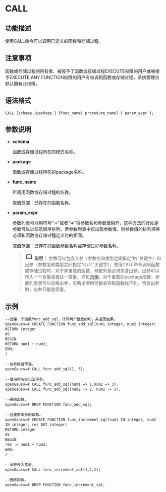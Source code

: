 # CALL

## 功能描述<a name="zh-cn_topic_0283137636_zh-cn_topic_0237122088_zh-cn_topic_0059778236_s17e49a7670334c61978f059adf2cb65d"></a>

使用CALL命令可以调用已定义的函数和存储过程。

## 注意事项<a name="zh-cn_topic_0283137636_zh-cn_topic_0237122088_zh-cn_topic_0059778236_sdf7f29bdebc44178a9581f41f4257f09"></a>

函数或存储过程的所有者、被授予了函数或存储过程EXECUTE权限的用户或被授予EXECUTE ANY FUNCTION权限的用户有权调用函数或存储过程，系统管理员默认拥有此权限。

## 语法格式<a name="zh-cn_topic_0283137636_zh-cn_topic_0237122088_zh-cn_topic_0059778236_sdf8eb47ae3d945fea7582a7753cdd985"></a>

```
CALL [schema.|package.] {func_name| procedure_name} ( param_expr );
```

## 参数说明<a name="zh-cn_topic_0283137636_zh-cn_topic_0237122088_zh-cn_topic_0059778236_sf183d9684eb54414b8f5c370a1c7038b"></a>

-   **schema**

    函数或存储过程所在的模式名称。

-   **package**

    函数或存储过程所在的package名称。

-   **func\_name**

    所调用函数或存储过程的名称。

    取值范围：已存在的函数名称。

-   **param\_expr**

    参数列表可以用符号“:=”或者“=\>”将参数名和参数值隔开，这种方法的好处是参数可以以任意顺序排列。若参数列表中仅出现参数值，则参数值的排列顺序必须和函数或存储过程定义时的相同。

    取值范围：已存在的函数参数名称或存储过程参数名称。

    >![](public_sys-resources/icon-note.png) **说明：**
    >参数可以包含入参（参数名和类型之间指定“IN”关键字）和出参（参数名和类型之间指定“OUT”关键字），使用CALL命令调用函数或存储过程时，对于非重载的函数，参数列表必须包含出参，出参可以传入一个变量或者任一常量，详见[示例](#zh-cn_topic_0283137636_zh-cn_topic_0237122088_zh-cn_topic_0059778236_s299dc001fa4b48cd9b56412a73db23c0)。对于重载的package函数，参数列表里可以忽略出参，忽略出参时可能会导致函数找不到。包含出参时，出参只能是常量。


## 示例<a name="zh-cn_topic_0283137636_zh-cn_topic_0237122088_zh-cn_topic_0059778236_s299dc001fa4b48cd9b56412a73db23c0"></a>

```
--创建一个函数func_add_sql，计算两个整数的和，并返回结果。
openGauss=# CREATE FUNCTION func_add_sql(num1 integer, num2 integer) RETURN integer
AS
BEGIN
RETURN num1 + num2;
END;
/

--按参数值传递。
openGauss=# CALL func_add_sql(1, 3);

--使用命名标记法传参。
openGauss=# CALL func_add_sql(num1 => 1,num2 => 3);
openGauss=# CALL func_add_sql(num2 := 2, num1 := 3);

--删除函数。
openGauss=# DROP FUNCTION func_add_sql;

--创建带出参的函数。
openGauss=# CREATE FUNCTION func_increment_sql(num1 IN integer, num2 IN integer, res OUT integer)
RETURN integer
AS
BEGIN
res := num1 + num2;
END;
/

--出参传入常量。
openGauss=# CALL func_increment_sql(1,2,1);

--删除函数。
openGauss=# DROP FUNCTION func_increment_sql;
```
